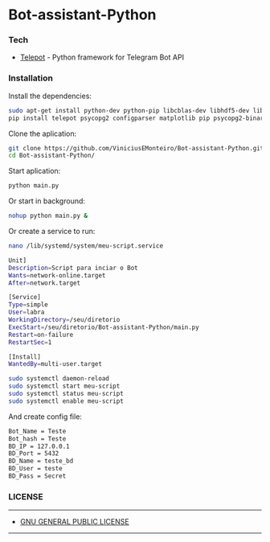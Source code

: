 
# Bot-assistant-Python

### Tech

* [Telepot](https://github.com/nickoala/telepot) - Python framework for Telegram Bot API


### Installation

Install the dependencies:
```sh
sudo apt-get install python-dev python-pip libcblas-dev libhdf5-dev libhdf5-serial-dev libatlas-base-dev libjasper-dev  libqtgui4  libqt4-test
pip install telepot psycopg2 configparser matplotlib pip psycopg2-binary opencv-python
```


Clone the aplication:
```sh
git clone https://github.com/ViniciusEMonteiro/Bot-assistant-Python.git
cd Bot-assistant-Python/
```

Start aplication:
```sh
python main.py
```

Or start in background:
```sh
nohup python main.py &
```

Or create a service to run:
```sh
nano /lib/systemd/system/meu-script.service
```

```sh
Unit]
Description=Script para inciar o Bot
Wants=network-online.target
After=network.target

[Service]
Type=simple
User=labra
WorkingDirectory=/seu/diretorio
ExecStart=/seu/diretorio/Bot-assistant-Python/main.py
Restart=on-failure
RestartSec=1

[Install]
WantedBy=multi-user.target
```

```sh
sudo systemctl daemon-reload
sudo systemctl start meu-script
sudo systemctl status meu-script
sudo systemctl enable meu-script
```

And create config file:

```sh
Bot_Name = Teste
Bot_hash = Teste
BD_IP = 127.0.0.1
BD_Port = 5432
BD_Name = teste_bd
BD_User = teste
BD_Pass = Secret

```

### LICENSE
----

* [GNU GENERAL PUBLIC LICENSE](https://github.com/ViniciusEMonteiro/Bot-assistant-Python/blob/master/LICENSE)
----
